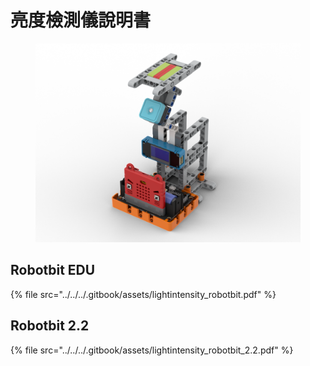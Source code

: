 # 亮度檢測儀說明書

<figure><img src="../../../.gitbook/assets/lightintensity_robotbit_2.png" alt=""><figcaption></figcaption></figure>

## Robotbit EDU

{% file src="../../../.gitbook/assets/lightintensity_robotbit.pdf" %}

## Robotbit 2.2

{% file src="../../../.gitbook/assets/lightintensity_robotbit_2.2.pdf" %}

